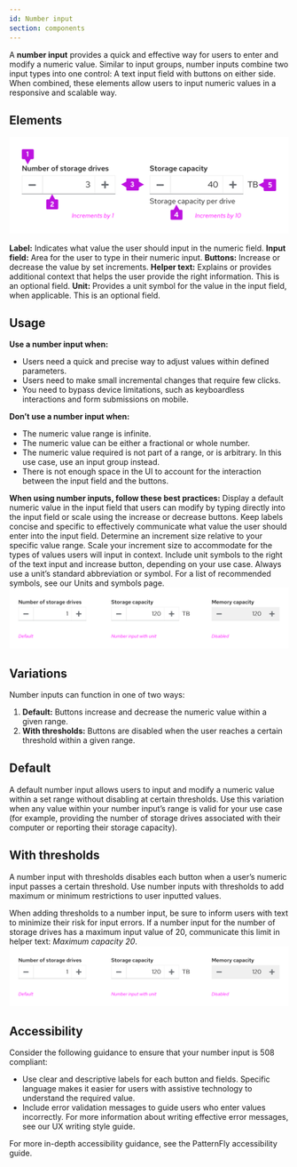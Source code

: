 ```yaml
---
id: Number input
section: components
---
```


A **number input** provides a quick and effective way for users to enter and modify a numeric value. Similar to input groups, number inputs combine two input types into one control: A text input field with buttons on either side. When combined, these elements allow users to input numeric values in a responsive and scalable way.

## Elements
<img src="./img/number_input_anatomy.png" alt="Number input elements"/>

**Label:** Indicates what value the user should input in the numeric field.
**Input field:** Area for the user to type in their numeric input.
**Buttons:** Increase or decrease the value by set increments.
**Helper text:** Explains or provides additional context that helps the user provide the right information. This is an optional field.
**Unit:** Provides a unit symbol for the value in the input field, when applicable. This is an optional field.

## Usage
**Use a number input when:**
* Users need a quick and precise way to adjust values within defined parameters.
* Users need to make small incremental changes that require few clicks.
* You need to bypass device limitations, such as keyboardless interactions and form submissions on mobile.

**Don’t use a number input when:**
* The numeric value range is infinite.
* The numeric value can be either a fractional or whole number.
* The numeric value required is not part of a range, or is arbitrary. In this use case, use an input group instead.
* There is not enough space in the UI to account for the interaction between the input field and the buttons.

**When using number inputs, follow these best practices:**
Display a default numeric value in the input field that users can modify by typing directly into the input field or scale using the increase or decrease buttons.
Keep labels concise and specific to effectively communicate what value the user should enter into the input field.
Determine an increment size relative to your specific value range. Scale your increment size to accommodate for the types of values users will input in context.
Include unit symbols to the right of the text input and increase button, depending on your use case. Always use a unit’s standard abbreviation or symbol. For a list of recommended symbols, see our Units and symbols page.
<img src="./img/number_input_states.png" alt="Number input states"/>

## Variations
Number inputs can function in one of two ways:

1. **Default:** Buttons increase and decrease the numeric value within a given range.
2. **With thresholds:** Buttons are disabled when the user reaches a certain threshold within a given range.

## Default
A default number input allows users to input and modify a numeric value within a set range without disabling at certain thresholds. Use this variation when any value within your number input’s range is valid for your use case (for example, providing the number of storage drives associated with their computer or reporting their storage capacity).

## With thresholds
A number input with thresholds disables each button when a user’s numeric input passes a certain threshold. Use number inputs with thresholds to add maximum or minimum restrictions to user inputted values. 

When adding thresholds to a number input, be sure to inform users with text to minimize their risk for input errors. If a number input for the number of storage drives has a maximum input value of 20, communicate this limit in helper text: <i>Maximum capacity 20</i>.
<img src="./img/number_input_states.png" alt="Number input states"/>

## Accessibility
Consider the following guidance to ensure that your number input is 508 compliant:

* Use clear and descriptive labels for each button and fields. Specific language makes it easier for users with assistive technology to understand the required value.
* Include error validation messages to guide users who enter values incorrectly. For more information about writing effective error messages, see our UX writing style guide.

For more in-depth accessibility guidance, see the PatternFly accessibility guide.
